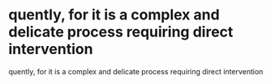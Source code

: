 # quently, for it is a complex and delicate process requiring direct intervention

quently, for it is a complex and delicate process requiring direct intervention